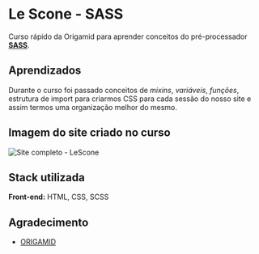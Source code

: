 
# Le Scone - SASS
Curso rápido da Origamid para aprender conceitos do pré-processador [**SASS**](https://sass-lang.com/).


## Aprendizados

Durante o curso foi passado conceitos de *mixins*, *variáveis*, *funções*, estrutura de import para criarmos CSS para cada sessão do nosso site e assim termos uma organização melhor do mesmo.


## Imagem do site criado no curso

![Site completo - LeScone](leSconeFullScreen.png)


## Stack utilizada

**Front-end:** HTML, CSS, SCSS


## Agradecimento

- [ORIGAMID](https://www.origamid.com)

